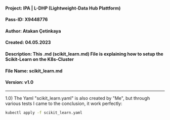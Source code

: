 #### Project: IPA | L-DHP (Lightweight-Data Hub Plattform)

#### Pass-ID: X9448776

#### Author: Atakan Çetinkaya

#### Created: 04.05.2023

#### Description: This .md (scikit_learn.md) File is explaining how to setup the Scikit-Learn on the K8s-Cluster

#### File Name: scikit_learn.md

#### Version: v1.0

---

1.0) The Yaml "scikit_learn.yaml" is also created by "Me", but through various tests I came to the conclusion, it work perfectly:

```sh
kubectl apply -f scikit_learn.yaml
```
